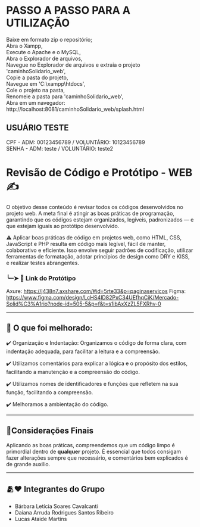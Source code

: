 # PASSO A PASSO PARA A UTILIZAÇÃO 
  Baixe em formato zip o repositório;<br>
  Abra o Xampp,<br>
  Execute o Apache e o MySQL,<br>
  Abra o Explorador de arquivos,<br>
  Navegue no Explorador de arquivos e extraia o projeto 'caminhoSolidario_web',<br>
  Copie a pasta do projeto,<br>
  Navegue em 'C:\xampp\htdocs\',<br>
  Cole o projeto na pasta,<br>
  Renomeie a pasta para 'caminhoSolidario_web',<br>
  Abra em um navegador: http://localhost:8081/caminhoSolidario_web/splash.html<br>

  ## USUÁRIO TESTE
  CPF - ADM: 00123456789 / VOLUNTÁRIO: 10123456789<br>
  SENHA - ADM: teste / VOLUNTÁRIO: teste2<br>

# Revisão de Código e Protótipo - WEB ✍️
  O objetivo desse conteúdo é revisar todos os códigos desenvolvidos no projeto web. 
  A meta final é atingir as boas práticas de programação, garantindo que os códigos estejam organizados, legíveis, padronizados — e que estejam iguais ao protótipo desenvolvido.

⚠️  Aplicar boas práticas de código em projetos web, como HTML, CSS, JavaScript e PHP resulta em código mais legível, fácil de manter, colaborativo e eficiente. Isso envolve seguir padrões de codificação, utilizar ferramentas de formatação, adotar princípios de design como DRY e KISS, e realizar testes abrangentes. 

### ╰┈➤ 📲 Link do Protótipo 

Axure: https://j438n7.axshare.com/#id=5rte33&p=paginaservicos
Figma: https://www.figma.com/design/LcHS4ID82PxC34UEfhqCiK/Mercado-Solid%C3%A1rio?node-id=505-5&p=f&t=s1ibAxXzZL5FXRhv-0

---

 ## 📝 O que foi melhorado:

 ✔️ Organização e Indentação: Organizamos o código de forma clara, com indentação adequada, para facilitar a leitura e a compreensão.

✔️ Utilizamos comentários para explicar a lógica e o propósito dos estilos, facilitando a manutenção e a compreensão do código.

✔️ Utilizamos nomes de identificadores e funções que refletem na sua função, facilitando a compreensão. 

✔️ Melhoramos a ambientação do código.

---

## 📌Considerações Finais

Aplicando as boas práticas, compreendemos que um código limpo é primordial dentro de **qualquer** projeto. É essencial que todos consigam fazer alterações sempre que necessário, e comentários bem explicados é de grande auxilio.

---


## 🫂❤️ Integrantes do Grupo
- Bárbara Letícia Soares Cavalcanti
- Daiana Arruda Rodrigues Santos Ribeiro
- Lucas Ataide Martins